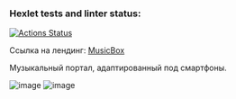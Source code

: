### Hexlet tests and linter status:

[![Actions Status](https://github.com/alllenk1/layout-designer-project-56/actions/workflows/hexlet-check.yml/badge.svg)](https://github.com/alllenk1/layout-designer-project-56/actions)

Ссылка на лендинг: [MusicBox](https://lucky-afterthought.surge.sh/)

Музыкальный портал, адаптированный под смартфоны. 

![image](https://drive.google.com/file/d/1UtL63eom0nghSanHWmGJF4fihgA1aYTV/view?usp=drive_link)
![image](https://drive.google.com/file/d/1d_avXONd1rZJwJRhwnKmuZXn4xPxRmNC/view?usp=drive_link)
